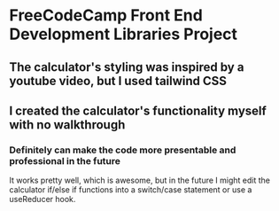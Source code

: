 # FreeCodeCamp Front End Development Libraries Project

## The calculator's styling was inspired by a youtube video, but I used tailwind CSS

## I created the calculator's functionality myself with no walkthrough

### Definitely can make the code more presentable and professional in the future

It works pretty well, which is awesome, but in the future I might edit the calculator if/else if functions into a switch/case statement or use a useReducer hook. 
